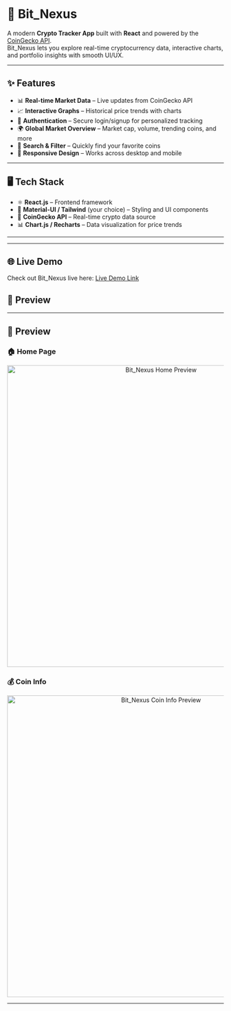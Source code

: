 # 🚀 Bit_Nexus

A modern **Crypto Tracker App** built with **React** and powered by the [CoinGecko API](https://www.coingecko.com/en/api).  
Bit_Nexus lets you explore real-time cryptocurrency data, interactive charts, and portfolio insights with smooth UI/UX.

---

## ✨ Features

- 📊 **Real-time Market Data** – Live updates from CoinGecko API  
- 📈 **Interactive Graphs** – Historical price trends with charts  
- 🔐 **Authentication** – Secure login/signup for personalized tracking  
- 🌍 **Global Market Overview** – Market cap, volume, trending coins, and more  
- 🔎 **Search & Filter** – Quickly find your favorite coins  
- 📱 **Responsive Design** – Works across desktop and mobile  

---

## 🖥️ Tech Stack

- ⚛️ **React.js** – Frontend framework  
- 🎨 **Material-UI / Tailwind** (your choice) – Styling and UI components  
- 🔌 **CoinGecko API** – Real-time crypto data source  
- 📊 **Chart.js / Recharts** – Data visualization for price trends    

---
---

## 🌐 Live Demo

Check out Bit_Nexus live here: [Live Demo Link](https://abhijitmukherjee36.github.io/Bit_Nexus)


## 📸 Preview

 
---

## 📸 Preview

### 🏠 Home Page

<p align="center">
  <img src="assets/homepage.png" width="700" alt="Bit_Nexus Home Preview"/>
</p>

### 💰 Coin Info

<p align="center">
  <img src="assets/graph.png" width="700" alt="Bit_Nexus Coin Info Preview"/>
</p>


---



